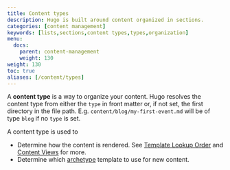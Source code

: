 ```yaml
---
title: Content types
description: Hugo is built around content organized in sections.
categories: [content management]
keywords: [lists,sections,content types,types,organization]
menu:
  docs:
    parent: content-management
    weight: 130
weight: 130
toc: true
aliases: [/content/types]
---
```


A **content type** is a way to organize your content. Hugo resolves the content type from either the `type` in front matter or, if not set, the first directory in the file path. E.g. `content/blog/my-first-event.md` will be of type `blog` if no `type` is set.

A content type is used to

- Determine how the content is rendered. See [Template Lookup Order](/templates/lookup-order/) and [Content Views](/templates/views) for more.
- Determine which [archetype](/content-management/archetypes/) template to use for new content.
